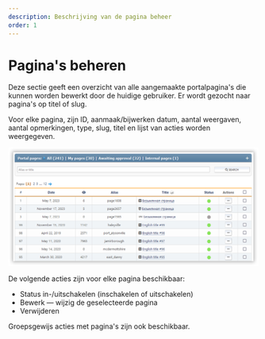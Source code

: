 ```yaml
---
description: Beschrijving van de pagina beheer
order: 1
---
```


# Pagina's beheren

Deze sectie geeft een overzicht van alle aangemaakte portalpagina's die kunnen worden bewerkt door de huidige gebruiker. Er wordt gezocht naar pagina's op titel of slug.

Voor elke pagina, zijn ID, aanmaak/bijwerken datum, aantal weergaven, aantal opmerkingen, type, slug, titel en lijst van acties worden weergegeven.

![Manage pages](manage_pages.png)

De volgende acties zijn voor elke pagina beschikbaar:

- Status in-/uitschakelen (inschakelen of uitschakelen)
- Bewerk — wijzig de geselecteerde pagina
- Verwijderen

Groepsgewijs acties met pagina's zijn ook beschikbaar.
